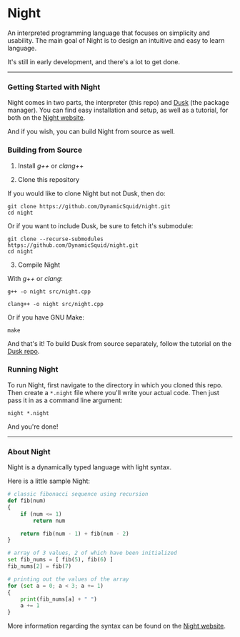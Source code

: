 # Night

An interpreted programming language that focuses on simplicity and usability. The main goal of Night is to design an intuitive and easy to learn language.

It's still in early development, and there's a lot to get done.

---

### Getting Started with Night

Night comes in two parts, the interpreter (this repo) and [Dusk](https://github.com/firefish111/dusk) (the package manager). You can find easy installation and setup, as well as a tutorial, for both on the [Night website](https://night-website.dynamicsquid.repl.co/index.html).

And if you wish, you can build Night from source as well.

### Building from Source

1. Install *g++* or *clang++*

2. Clone this repository

If you would like to clone Night but not Dusk, then do:

```
git clone https://github.com/DynamicSquid/night.git
cd night
```

Or if you want to include Dusk, be sure to fetch it's submodule:

```
git clone --recurse-submodules https://github.com/DynamicSquid/night.git
cd night
```

3. Compile Night

With *g++* or *clang*:

```
g++ -o night src/night.cpp

clang++ -o night src/night.cpp
```

Or if you have GNU Make:

```
make
```

And that's it! To build Dusk from source separately, follow the tutorial on the [Dusk repo](https://github.com/firefish111/dusk).

### Running Night

To run Night, first navigate to the directory in which you cloned this repo. Then create a `*.night` file where you'll write your actual code. Then just pass it in as a command line argument:

```
night *.night
```

And you're done!

---

### About Night

Night is a dynamically typed language with light syntax. 

Here is a little sample Night:

```py
# classic fibonacci sequence using recursion
def fib(num)
{
    if (num <= 1)
        return num

    return fib(num - 1) + fib(num - 2)
}

# array of 3 values, 2 of which have been initialized
set fib_nums = [ fib(5), fib(6) ]
fib_nums[2] = fib(7)

# printing out the values of the array
for (set a = 0; a < 3; a += 1)
{
    print(fib_nums[a] + " ")
    a += 1
}
```

More information regarding the syntax can be found on the [Night website](https://night-website.dynamicsquid.repl.co/html/reference.html).